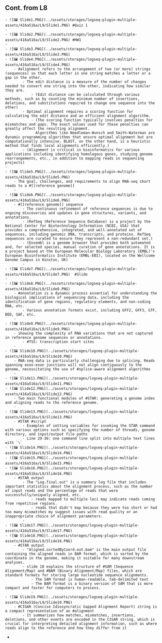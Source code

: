## Cont. from L8
	- ![🖼 Slide1.PNG](../assets/storages/logseq-plugin-multiple-assets/416a516a/L9/Slide1.PNG) #Quiz 1
	-
	- ![🖼 Slide2.PNG](../assets/storages/logseq-plugin-multiple-assets/416a516a/L9/Slide2.PNG) #HW1
	-
	- ![🖼 Slide3.PNG](../assets/storages/logseq-plugin-multiple-assets/416a516a/L9/Slide3.PNG)
	- ![🖼 Slide4.PNG](../assets/storages/logseq-plugin-multiple-assets/416a516a/L9/Slide4.PNG)
		- #alignment refers to the arrangement of two (or more) strings (sequences) so that each letter in one string matches a letter or a gap in the other.
			- The edit distance is a measure of the number of changes needed to convert one string into the other, indicating how similar they are.
				- (Edit distance can be calculated through various methods, such as by counting the minimum number of insertions, deletions, and substitutions required to change one sequence into the other)
			- Optimal alignment requires a scoring function for calculating the edit distance and an efficient alignment algorithm.
				- (The scoring function typically involves penalties for mismatches and gaps. The exact values used for these penalties can greatly affect the resulting alignment.
				  Algorithms like Needleman-Wunsch and Smith-Waterman are dynamic programming algorithms that ensure optimal alignment but are computationally intensive. BLAST, on the other hand, is a heuristic method that finds local alignments efficiently.)
			- (Alignment is critical in bioinformatics for various applications including identifying homologous genes, studying genome rearrangements, etc., in addition to mapping reads in sequencing projects)
	-
	- ![🖼 Slide5.PNG](../assets/storages/logseq-plugin-multiple-assets/416a516a/L9/Slide5.PNG)
		- The goal, challenges, and requirements to align RNA-seq short reads to a #[[reference genome]]
		-
	- ![🖼 Slide6.PNG](../assets/storages/logseq-plugin-multiple-assets/416a516a/L9/Slide6.PNG)
		- #[[reference genome]] sequence
			- The continuous refinement of reference sequences is due to ongoing discoveries and updates in gene structures, variants, and annotations.
			- (RefSeq (Reference Sequence Database) is a project by the National Center for Biotechnology Information (NCBI, USA) that provides a comprehensive, integrated, and well-annotated set of sequences, including genomic DNA, transcripts, and proteins. RefSeq sequences are curated to ensure they represent a non-redundant set.)
			- (Ensembl is a genome browser that provides both automated and, for selected species, manual curation of gene annotations. It is a project based at the European Molecular Biology Laboratory (EMBL)'s European Bioinformatics Institute (EMBL-EBI), located on the Wellcome Genome Campus in Hinxton, UK)
			-
	- ![🖼 Slide7.PNG](../assets/storages/logseq-plugin-multiple-assets/416a516a/L9/Slide7.PNG)  #Slido
	-
	- ![🖼 Slide8.PNG](../assets/storages/logseq-plugin-multiple-assets/416a516a/L9/Slide8.PNG)
		- #annotation is a dynamic process essential for understanding the biological implications of sequencing data, including the identification of gene regions, regulatory elements, and non-coding RNA, etc.
			- Various annotation formats exist, including GFF2, GFF3, GTF, BED, SAF, etc.
		-
	- ![🖼 Slide9.PNG](../assets/storages/logseq-plugin-multiple-assets/416a516a/L9/Slide9.PNG)
		- showing the complexity of RNA variations that are not captured in reference genome sequences or annotations.
			- #TSS: transcription start sites
		-
	- ![🖼 Slide10.PNG](../assets/storages/logseq-plugin-multiple-assets/416a516a/L9/Slide10.PNG)
		- RNA-seq data is particularly challenging due to splicing. Reads spanning exon-exon junctions will not align contiguously to the genome, necessitating the use of #splice-aware alignment algorithms
		-
	- ![🖼 Slide11.PNG](../assets/storages/logseq-plugin-multiple-assets/416a516a/L9/Slide11.PNG)
	- ![🖼 Slide12.PNG](../assets/storages/logseq-plugin-multiple-assets/416a516a/L9/Slide12.PNG)
		- Two main functional modules of #STAR: generating a genome index and aligning reads to the reference genome.
		-
	- ![🖼 Slide13.PNG](../assets/storages/logseq-plugin-multiple-assets/416a516a/L9/Slide13.PNG)
		- #STAR #script
			- Examples of setting variables for invoking the STAR command with various options such as specifying the number of threads, genome directory, and input/output file paths
			- Line 29-36: one command line split into multiple text lines with `\`
	- ![🖼 Slide14.PNG](../assets/storages/logseq-plugin-multiple-assets/416a516a/L9/Slide14.PNG)
	- ![🖼 Slide15.PNG](../assets/storages/logseq-plugin-multiple-assets/416a516a/L9/Slide15.PNG)
	- ![🖼 Slide16.PNG](../assets/storages/logseq-plugin-multiple-assets/416a516a/L9/Slide16.PNG)
		- #STAR output
			- The "Log.final.out" is a summary log file that includes important statistics about the alignment process, such as the number of input reads and the percentage of reads that were successfully/uniquely aligned, etc.
				- reads mapped to multiple loci may indicate reads coming from repetitive regions.
				- reads that didn't map because they were too short or had too many mismatches my suggest issues with read quality or an inappropriate choice of alignment parameters.
			-
	- ![🖼 Slide17.PNG](../assets/storages/logseq-plugin-multiple-assets/416a516a/L9/Slide17.PNG)
	- ![🖼 Slide18.PNG](../assets/storages/logseq-plugin-multiple-assets/416a516a/L9/Slide18.PNG)
		- #STAR output
			- "Aligned.sortedByCoord.out.bam" is the main output file containing the aligned reads in BAM format, which is sorted by the coordinate in the genome, making it suitable for many downstream analyses.
			- slide 18 explains the structure of #SAM (Sequence Alignment/Map) and #BAM (Binary Alignment/Map) files, which are standard formats for storing large nucleotide sequence alignments.
				- The SAM format is human-readable, tab-delimited text
				- The BAM format is a binary version of SAM that is more compact and faster for computers to process.
				-
	- ![🖼 Slide19.PNG](../assets/storages/logseq-plugin-multiple-assets/416a516a/L9/Slide19.PNG)
		- #CIGAR (Concise Idiosyncratic Gapped Alignment Report) string is a compact representation of an #alignment
			- It summarizes how matches, mismatches, insertions, deletions, and other events are encoded in the CIGAR string, which is crucial for interpreting detailed alignment information, such as where reads align to the reference and how they differ from it
-